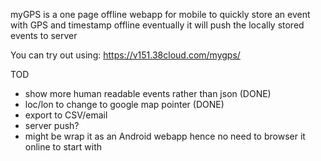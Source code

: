 myGPS is a one page offline webapp for mobile to quickly store an event with GPS and timestamp offline
eventually it will push the locally stored events to server

You can try out using: https://v151.38cloud.com/mygps/

TOD
- show more human readable events rather than json (DONE)
- loc/lon to change to google map pointer (DONE)
- export to CSV/email 
- server push?
- might be wrap it as an Android webapp hence no need to browser it online to start with

